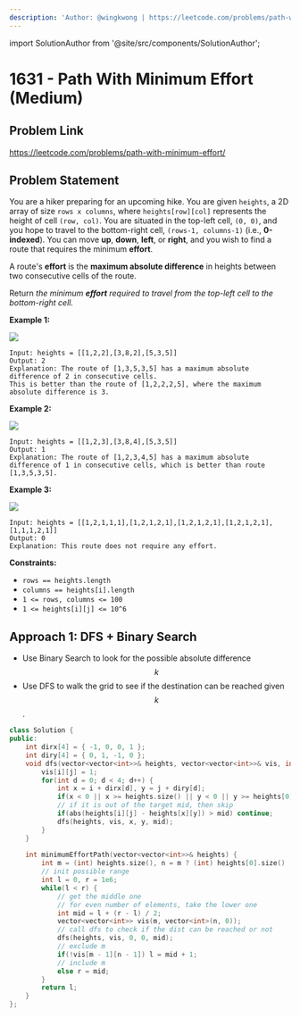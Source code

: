 ```yaml
---
description: 'Author: @wingkwong | https://leetcode.com/problems/path-with-minimum-effort/'
---
```


import SolutionAuthor from '@site/src/components/SolutionAuthor';

# 1631 - Path With Minimum Effort (Medium)

## Problem Link

https://leetcode.com/problems/path-with-minimum-effort/

## Problem Statement

You are a hiker preparing for an upcoming hike. You are given `heights`, a 2D array of size `rows x columns`, where `heights[row][col]` represents the height of cell `(row, col)`. You are situated in the top-left cell, `(0, 0)`, and you hope to travel to the bottom-right cell, `(rows-1, columns-1)` (i.e., **0-indexed**). You can move **up**, **down**, **left**, or **right**, and you wish to find a route that requires the minimum **effort**.

A route's **effort** is the **maximum absolute difference** in heights between two consecutive cells of the route.

Return _the minimum **effort** required to travel from the top-left cell to the bottom-right cell._

**Example 1:**

![](https://assets.leetcode.com/uploads/2020/10/04/ex1.png)

```
Input: heights = [[1,2,2],[3,8,2],[5,3,5]]
Output: 2
Explanation: The route of [1,3,5,3,5] has a maximum absolute difference of 2 in consecutive cells.
This is better than the route of [1,2,2,2,5], where the maximum absolute difference is 3.
```

**Example 2:**

![](https://assets.leetcode.com/uploads/2020/10/04/ex2.png)

```
Input: heights = [[1,2,3],[3,8,4],[5,3,5]]
Output: 1
Explanation: The route of [1,2,3,4,5] has a maximum absolute difference of 1 in consecutive cells, which is better than route [1,3,5,3,5].
```

**Example 3:**

![](https://assets.leetcode.com/uploads/2020/10/04/ex3.png)

```
Input: heights = [[1,2,1,1,1],[1,2,1,2,1],[1,2,1,2,1],[1,2,1,2,1],[1,1,1,2,1]]
Output: 0
Explanation: This route does not require any effort. 
```

**Constraints:**

* `rows == heights.length`
* `columns == heights[i].length`
* `1 <= rows, columns <= 100`
* `1 <= heights[i][j] <= 10^6`

## Approach 1: DFS + Binary Search

* Use Binary Search to look for the possible absolute difference $$k$$
* Use DFS to walk the grid to see if the destination can be reached given $$k$$.

<SolutionAuthor name="@wingkwong"/>

```cpp
class Solution {
public:
    int dirx[4] = { -1, 0, 0, 1 };
    int diry[4] = { 0, 1, -1, 0 };
    void dfs(vector<vector<int>>& heights, vector<vector<int>>& vis, int i, int j, int mid) {
        vis[i][j] = 1;
        for(int d = 0; d < 4; d++) {
            int x = i + dirx[d], y = j + diry[d];
            if(x < 0 || x >= heights.size() || y < 0 || y >= heights[0].size() || vis[x][y]) continue;
            // if it is out of the target mid, then skip
            if(abs(heights[i][j] - heights[x][y]) > mid) continue;
            dfs(heights, vis, x, y, mid);
        }
    }
    
    int minimumEffortPath(vector<vector<int>>& heights) {
        int m = (int) heights.size(), n = m ? (int) heights[0].size() : 0;
        // init possible range
        int l = 0, r = 1e6;
        while(l < r) {
            // get the middle one
            // for even number of elements, take the lower one
            int mid = l + (r - l) / 2;
            vector<vector<int>> vis(m, vector<int>(n, 0));
            // call dfs to check if the dist can be reached or not
            dfs(heights, vis, 0, 0, mid);
            // exclude m
            if(!vis[m - 1][n - 1]) l = mid + 1;
            // include m
            else r = mid;
        }
        return l;
    }
};
```
